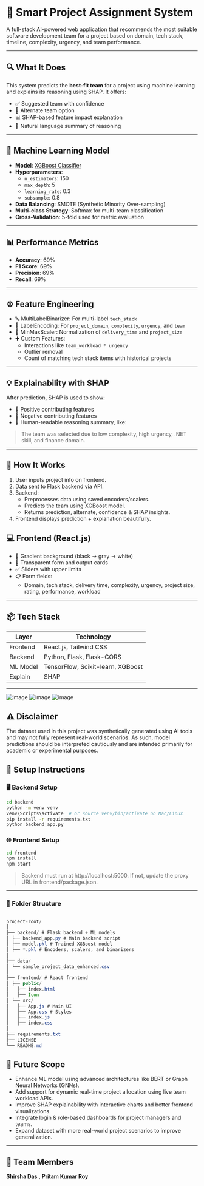 # 🤖 Smart Project Assignment System

A full-stack AI-powered web application that recommends the most suitable software development team for a project based on domain, tech stack, timeline, complexity, urgency, and team performance.

---

## 🔍 What It Does

This system predicts the **best-fit team** for a project using machine learning and explains its reasoning using SHAP. It offers:

- ✅ Suggested team with confidence
- 🔄 Alternate team option
- 📊 SHAP-based feature impact explanation
- 🧠 Natural language summary of reasoning

---

## 🧠 Machine Learning Model

- **Model**: [XGBoost Classifier](https://xgboost.readthedocs.io/en/stable/)
- **Hyperparameters**:
  - `n_estimators`: 150  
  - `max_depth`: 5  
  - `learning_rate`: 0.3  
  - `subsample`: 0.8  
- **Data Balancing**: SMOTE (Synthetic Minority Over-sampling)
- **Multi-class Strategy**: Softmax for multi-team classification
- **Cross-Validation**: 5-fold used for metric evaluation

---


## 📊 Performance Metrics

- **Accuracy**: 69%
- **F1 Score**: 69%
- **Precision**: 69%
- **Recall**: 69%
---

## ⚙️ Feature Engineering

- 🔤 MultiLabelBinarizer: For multi-label `tech_stack`
- 🔁 LabelEncoding: For `project_domain`, `complexity`, `urgency`, and `team`
- 📐 MinMaxScaler: Normalization of `delivery_time` and `project_size`
- ➕ Custom Features:
  - Interactions like `team_workload * urgency`
  - Outlier removal
  - Count of matching tech stack items with historical projects

---

## 💡 Explainability with SHAP

After prediction, SHAP is used to show:

- 🔺 Positive contributing features
- 🔻 Negative contributing features
- 🧠 Human-readable reasoning summary, like:

> The team was selected due to low complexity, high urgency, .NET skill, and finance domain.

---

## 🔎 How It Works

1. User inputs project info on frontend.
2. Data sent to Flask backend via API.
3. Backend:
   - Preprocesses data using saved encoders/scalers.
   - Predicts the team using XGBoost model.
   - Returns prediction, alternate, confidence & SHAP insights.
4. Frontend displays prediction + explanation beautifully.


## 💻 Frontend (React.js)

- 🎨 Gradient background (black → gray → white)
- 🔲 Transparent form and output cards
- ✅ Sliders with upper limits
- 📋 Form fields:
  - Domain, tech stack, delivery time, complexity, urgency, project size, rating, performance, workload

---

## 📦 Tech Stack

| Layer     | Technology                            |
|-----------|----------------------------------------|
| Frontend  | React.js, Tailwind CSS                 |
| Backend   | Python, Flask, Flask-CORS              |
| ML Model  | TensorFlow, Scikit-learn, XGBoost      |
| Explain   | SHAP                                   |


---
![image](https://github.com/user-attachments/assets/2808c1ce-c1de-4157-8173-dd585db5da06)
![image](https://github.com/user-attachments/assets/cc407044-e564-4379-a22d-ea6288b64679)
![image](https://github.com/user-attachments/assets/96410c81-4035-4ad6-8d7b-66f3322feff7)


## ⚠️ Disclaimer

The dataset used in this project was synthetically generated using AI tools and may not fully represent real-world scenarios. As such, model predictions should be interpreted cautiously and are intended primarily for academic or experimental purposes.

## 🔧 Setup Instructions

### 🖥 Backend Setup

```bash
cd backend
python -m venv venv
venv\Scripts\activate  # or source venv/bin/activate on Mac/Linux
pip install -r requirements.txt
python backend_app.py
```
### 🌐 Frontend Setup
```bash
cd frontend
npm install
npm start
```
> Backend must run at http://localhost:5000. If not, update the proxy URL in frontend/package.json.

---

### 📁 Folder Structure
```java

project-root/
│
├── backend/ # Flask backend + ML models
│ ├── backend_app.py # Main backend script
│ ├── model.pkl # Trained XGBoost model
│ ├── *.pkl # Encoders, scalers, and binarizers
│
├── data/
│ └── sample_project_data_enhanced.csv
│
├── frontend/ # React frontend
│ ├── public/
│   ├── index.html 
│   ├── Icon
│ └── src/
│   ├── App.js # Main UI
│   ├── App.css # Styles
│   ├── index.js 
│   ├── index.css 
│  
├── requirements.txt
├── LICENSE
└── README.md
```
## 🚀 Future Scope

- Enhance ML model using advanced architectures like BERT or Graph Neural Networks (GNNs).
- Add support for dynamic real-time project allocation using live team workload APIs.
- Improve SHAP explainability with interactive charts and better frontend visualizations.
- Integrate login & role-based dashboards for project managers and teams.
- Expand dataset with more real-world project scenarios to improve generalization.
---
## 👥 Team Members

 **Shirsha Das** , **Pritam Kumar Roy** 
 
